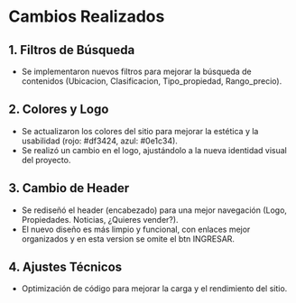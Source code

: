 # Cambios Realizados

## 1. Filtros de Búsqueda
- Se implementaron nuevos filtros para mejorar la búsqueda de contenidos (Ubicacion, Clasificacion, Tipo_propiedad, Rango_precio).

## 2. Colores y Logo
- Se actualizaron los colores del sitio para mejorar la estética y la usabilidad (rojo: #df3424, azul: #0e1c34).
- Se realizó un cambio en el logo, ajustándolo a la nueva identidad visual del proyecto.

## 3. Cambio de Header
- Se rediseñó el header (encabezado) para una mejor navegación (Logo, Propiedades. Noticias, ¿Quieres vender?).
- El nuevo diseño es más limpio y funcional, con enlaces mejor organizados y en esta version se omite el btn INGRESAR.

## 4. Ajustes Técnicos
- Optimización de código para mejorar la carga y el rendimiento del sitio.
